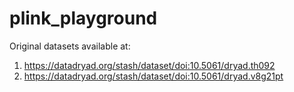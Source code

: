 # plink_playground

Original datasets available at:
1. https://datadryad.org/stash/dataset/doi:10.5061/dryad.th092
2. https://datadryad.org/stash/dataset/doi:10.5061/dryad.v8g21pt
